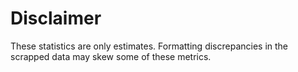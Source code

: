 # Disclaimer
These statistics are only estimates. Formatting discrepancies in the scrapped data may skew some of these metrics.